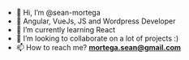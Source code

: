 - 👋 Hi, I’m @sean-mortega
- 👀 Angular, VueJs, JS and Wordpress Developer
- 🌱 I’m currently learning React
- 💞️ I’m looking to collaborate on a lot of projects :)
- 📫 How to reach me? **mortega.sean@gmail.com**

<!---
sean-mortega/sean-mortega is a ✨ special ✨ repository because its `README.md` (this file) appears on your GitHub profile.
You can click the Preview link to take a look at your changes.
--->
